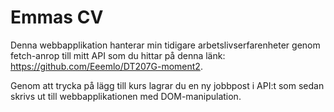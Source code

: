 # Emmas CV
Denna webbapplikation hanterar min tidigare arbetslivserfarenheter genom fetch-anrop till mitt API som du hittar på denna länk: https://github.com/Eeemlo/DT207G-moment2.

Genom att trycka på lägg till kurs lagrar du en ny jobbpost i API:t som sedan skrivs ut till webbapplikationen med DOM-manipulation. 
